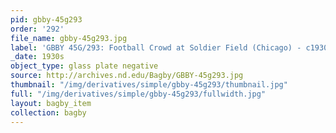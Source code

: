 ```yaml
---
pid: gbby-45g293
order: '292'
file_name: gbby-45g293.jpg
label: 'GBBY 45G/293: Football Crowd at Soldier Field (Chicago) - c1930s'
_date: 1930s
object_type: glass plate negative
source: http://archives.nd.edu/Bagby/GBBY-45g293.jpg
thumbnail: "/img/derivatives/simple/gbby-45g293/thumbnail.jpg"
full: "/img/derivatives/simple/gbby-45g293/fullwidth.jpg"
layout: bagby_item
collection: bagby
---
```

